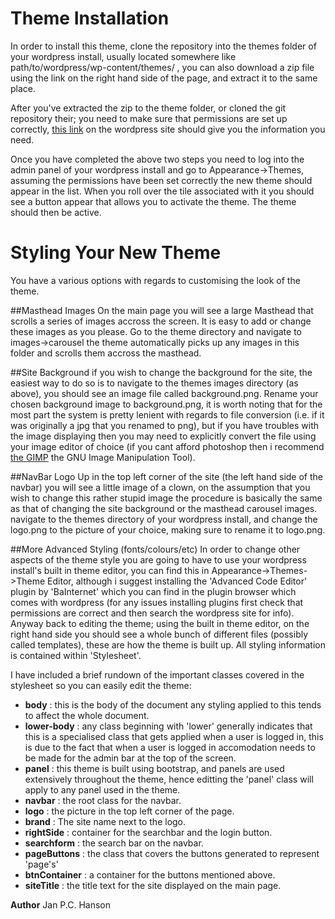 Theme Installation
==================
In order to install this theme, clone the repository into the themes folder of your wordpress install, usually located
somewhere like path/to/wordpress/wp-content/themes/ , you can also download a zip file using the link on the right
hand side of the page, and extract it to the same place.

After you've extracted the zip to the theme folder, or cloned the git repository their; you need to make sure that
permissions are set up correctly, [this link](https://codex.wordpress.org/Changing_File_Permissions) on the wordpress
site should give you the information you need.

Once you have completed the above two steps you need to log into the admin panel of your wordpress install and go to 
Appearance->Themes, assuming the permissions have been set correctly the new theme should appear in the list. When you
roll over the tile associated with it you should see a button appear that allows you to activate the theme. The theme 
should then be active.

Styling Your New Theme
======================
You have a various options with regards to customising the look of the theme.

##Masthead Images
On the main page you will see a large Masthead that scrolls a series of images accross the screen. It is easy to add or
change these images as you please. Go to the theme directory and navigate to images->carousel the theme automatically
picks up any images in this folder and scrolls them accross the masthead. 

##Site Background
if you wish to change the background for the site, the easiest way to do so is to navigate to the themes images directory
(as above), you should see an image file called background.png. Rename your chosen background image to background.png, it
is worth noting that for the most part the system is pretty lenient with regards to file conversion (i.e. if it was originally
a jpg that you renamed to png), but if you have troubles with the image displaying then you may need to explicitly convert the
file using your image editor of choice (if you cant afford photoshop then i recommend [the GIMP](http://www.gimp.org/) the GNU Image Manipulation 
Tool).

##NavBar Logo
Up in the top left corner of the site (the left hand side of the navbar) you will see a little image of a clown, on the assumption that you 
wish to change this rather stupid image the procedure is basically the same as that of changing the site background or the masthead carousel
images. navigate to the themes directory of your wordpress install, and change the logo.png to the picture of your choice, making
sure to rename it to logo.png.

##More Advanced Styling (fonts/colours/etc)
In order to change other aspects of the theme style you are going to have to use your wordpress install's built in theme editor, you can find this
in Appearance->Themes->Theme Editor, although i suggest installing the 'Advanced Code Editor' plugin by 'BaInternet' which you can find in the 
plugin browser which comes with wordpress (for any issues installing plugins first check that permissions are correct and then search the wordpress
site for info). Anyway back to editing the theme; using the built in theme editor, on the right hand side you should see a whole bunch of different
files (possibly called templates), these are how the theme is built up. All styling information is contained within 'Stylesheet'.

I have included a brief rundown of the important classes covered in the stylesheet so you can easily edit the theme:
- **body** : this is the body of the document any styling applied to this tends to affect the whole document.
- **lower-body** : any class beginning with 'lower' generally indicates that this is a specialised class that gets applied when a user is logged
in, this is due to the fact that when a user is logged in accomodation needs to be made for the admin bar at the top of the screen.
- **panel** : this theme is built using bootstrap, and panels are used extensively throughout the theme, hence editting the 'panel' class
will apply to any panel used in the theme.
- **navbar** : the root class for the navbar.
- **logo** : the picture in the top left corner of the page.
- **brand** : The site name next to the logo.
- **rightSide** : container for the searchbar and the login button.
- **searchform** : the search bar on the navbar.
- **pageButtons** : the class that covers the buttons generated to represent 'page's'
- **btnContainer** : a container for the buttons mentioned above.
- **siteTitle** : the title text for the site displayed on the main page.




**Author** Jan P.C. Hanson
